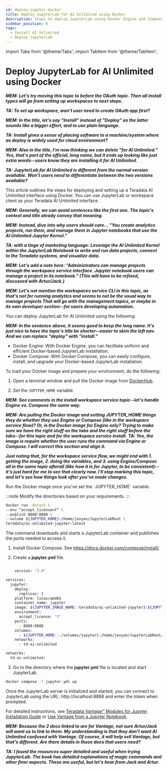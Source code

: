 ```yaml
---
id: deploy-jupyter-docker
title: Deploy JupyterLab for AI Unlimited using Docker
description: Steps to deploy JupyterLab using Docker Engine and Compose file.
sidebar_position: 6
tags:
  - Install AI Unlimited
  - Deploy JupyterLab
---
```

import Tabs from '@theme/Tabs';
import TabItem from '@theme/TabItem';

# Deploy JupyterLab for AI Unlimited using Docker

***MEM: Let's try moving this topic to before the OAuth topic. Then all install types will go from setting up workspaces to next steps.***

***TA: To set up workspace, won't user need to create OAuth app first?***

***MEM: In the title, let's say "Install" instead of "Deploy" as the latter sounds like a bigger effort, and to use plain language.***

***TA: Install gives a sense of placing software to a machine/system where as deploy is widely used  for cloud environment?***

***MEM: Also in the title, I'm now thinking we can delete "for AI Unlimited." Yes, that's part of the official, long name, but it ends up looking like just extra words--users know they are installing it for AI Unlimited.***

***TA: JupyterLab for AI Unlimited is different from the normal version available. Won't users need to differentiate between the two versions available?***

This article outlines the steps for deploying and setting up a Teradata AI Unlimited interface using Docker. You can use JupyterLab or workspace client as your Teradata AI Unlimited interface.

***MEM: Generally, we can avoid sentences like the first one. The topic's context and title aleady convey that meaning.***

***MEM: Instead, dive into why users should care... "You create analytics projects, run them, and manage them in Jupyter notebooks that use the AI Unlimited Jupyter Kernel."***

***TA: with a tinge of marketing language: Leverage the AI Unlimited Kernel within the JupyterLab Notebook to write and run data projects, connect to the Teradata systems, and visualize data.*** 

***MEM: Let's add a note here: "Administrators can manage projects through the workspace service interface. Jupyter notebook users can manage a project in its notebook." (This will have to be refined, discussed with Artur/Jack.)***

***MEM: Let's not mention the workspaces service CLI in this topic, as that's not for running analytics and seems to not be the usual way to manage projects That will go with the management topics, or maybe in its own developer section--for users developing automation.***

You can deploy JupyterLab for AI Unlimited using the following: 

***MEM: In the sentence above, it seems good to keep the long name. It's just nice to have the topic's title be shorter--easier to skim the left nav. And we can replace "deploy" with "install."***

- Docker Engine: With Docker Engine, you can facilitate uniform and efficient Docker-based JupyterLab installation.
- Docker Compose: With Docker Compose, you can easily configure, install, and upgrade your Docker-based JupyterLab installation.

To load your Docker image and prepare your environment, do the following:

  1. Open a terminal window and pull the Docker image from [DockerHub](https://hub.docker.com/r/teradata/ai-unlimited-jupyter).
   
  2. Set the `JUPYTER_HOME` variable.

***MEM: See comments in the install workspace service topic--let's handle Engine vs. Compose the same way.***

***MEM: Are pulling the Docker image and setting JUPYTER_HOME things they do whether they use Engine or Compose (like in the workspace service flow)? Or, is the Docker image for Engine only? Trying to make sure we have the right stuff on the tabs and the right stuff before the tabs--for this topic and for the workspace service install.***
***TA: Yes, the image is require whether the user runs the command via Engine or Compose. I will correct this section and align it.***

***Just noting that, for the workspace service flow, we might end with 1. getting the image, 2. doing the variables, and 3. using Engine/Compose all in the same topic afterall (like how it is for Jupyter, to be consistent)--it's just hard for me to see that clearly now. I'll stop marking this topic, and let's see how things look after you've made changes.***

<Tabs>
  <TabItem value="Engine" label="Docker Engine" default>
  Run the Docker image once you’ve set the `JUPYTER_HOME` variable.
    
:::note
Modify the directories based on your requirements.
:::

   ```bash title="Docker Engine Run"
docker run -detach \
  --env “accept_license=Y” \
  --publish 8888:8888 \
  --volume ${JUPYTER_HOME}:/home/jovyan/JupyterLabRoot \
  teradata/ai-unlimited-jupyter:latest
   
   ```
  The command downloads and starts a JupyterLab container and publishes the ports needed to access it.

  </TabItem>
  <TabItem value="Compose" label="Docker Compose">
   
1. Install Docker Compose. See https://docs.docker.com/compose/install/.

2.	Create a **jupyter.yml** file.

```bash title="Jupyter Docker Compose"

    version: "3.9"

services:
  jupyter:
    deploy:
      replicas: 1
    platform: linux/amd64
    container_name: jupyter
    image: ${JUPYTER_IMAGE_NAME:-teradata/ai-unlimited-jupyter}:${JUPYTER_IMAGE_TAG:-latest}
    environment:
      accept_license: "Y"
    ports:
      - 8888:8888
    volumes:
      - ${JUPYTER_HOME:-./volumes/jupyter}:/home/jovyan/JupyterLabRoot/userdata
    networks:
      - td-ai-unlimited

networks:
  td-ai-unlimited:

```
   
3. Go to the directory where the **jupyter.yml** file is located and start JupyterLab.

```bash title="Docker Compose Run
docker compose -f jupyter.yml up
```

  </TabItem>
  </Tabs>

Once the JupyterLab server is initialized and started, you can connect to JupyterLab using the URL: http://localhost:8888 and enter the token when prompted. 

For detailed instructions, see [Teradata Vantage™ Modules for Jupyter Installation Guide](https://docs.teradata.com/r/Teradata-VantageTM-Modules-for-Jupyter-Installation-Guide/Teradata-Vantage-Modules-for-Jupyter/Teradata-Vantage-Modules-for-Jupyter) or [Use Vantage from a Jupyter Notebook](https://quickstarts.teradata.com/jupyter.html).

***MEM: Because the 2 docs linked to are for Vantage, not sure Artur/Jack will want us to link to them. My understanding is that they don't want AI Unlimited confused with Vantage. Of course, it will help sell Vantage, but that's different. Are there details in those docs that users need?***

***TA: I found the resources super detailed and useful when trying JupyterLab. The book has detailed explanations of magic commands and other finer aspects. These are useful, but let's hear from Jack and Artur.***